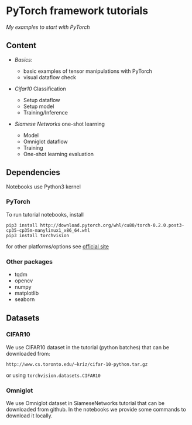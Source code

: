 # PyTorch framework tutorials

*My examples to start with PyTorch*

## Content

- *Basics*: 
    - basic examples of tensor manipulations with PyTorch
    - visual dataflow check

- *Cifar10* Classification 
    - Setup dataflow
    - Setup model
    - Training/Inference
   
- *Siamese Networks* one-shot learning
    - Model
    - Omniglot dataflow
    - Training 
    - One-shot learning evaluation

## Dependencies

Notebooks use Python3 kernel

### PyTorch
To run tutorial notebooks, install 
```
pip3 install http://download.pytorch.org/whl/cu80/torch-0.2.0.post3-cp35-cp35m-manylinux1_x86_64.whl
pip3 install torchvision
```
for other platforms/options see [official site](pytorch.org)

### Other packages

- tqdm
- opencv 
- numpy
- matplotlib
- seaborn

## Datasets 

### CIFAR10

We use CIFAR10 dataset in the tutorial (python batches) that can be downloaded from:
```
http://www.cs.toronto.edu/~kriz/cifar-10-python.tar.gz
```
or using `torchvision.datasets.CIFAR10`

### Omniglot

We use Omniglot dataset in SiameseNetworks tutorial that can be downloaded from github. 
In the notebooks we provide some commands to download it locally.


